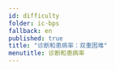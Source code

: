 ```yaml
---
id: difficulty
folder: ic-bps
fallback: en
published: true
title: "诊断和患病率：双重困难"
menutitle: 诊断和患病率
---
```

